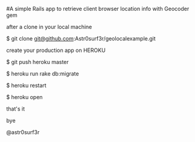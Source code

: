 #A simple Rails app to retrieve client browser location info with Geocoder gem

after a clone in your local machine

$ git clone git@github.com:Astr0surf3r/geolocalexample.git

create your production app on HEROKU

$ git push heroku master

$ heroku run rake db:migrate

$ heroku restart

$ heroku open

that's it

bye

@astr0surf3r

